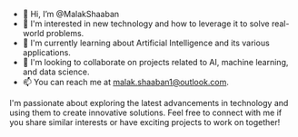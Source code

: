 - 👋 Hi, I’m @MalakShaaban
- 👀 I'm interested in new technology and how to leverage it to solve real-world problems.
- 🌱 I'm currently learning about Artificial Intelligence and its various applications.
- 💞️ I'm looking to collaborate on projects related to AI, machine learning, and data science.
- 📫 You can reach me at malak.shaaban1@outlook.com.

I'm passionate about exploring the latest advancements in technology and using them to create innovative solutions.
Feel free to connect with me if you share similar interests or have exciting projects to work on together!

